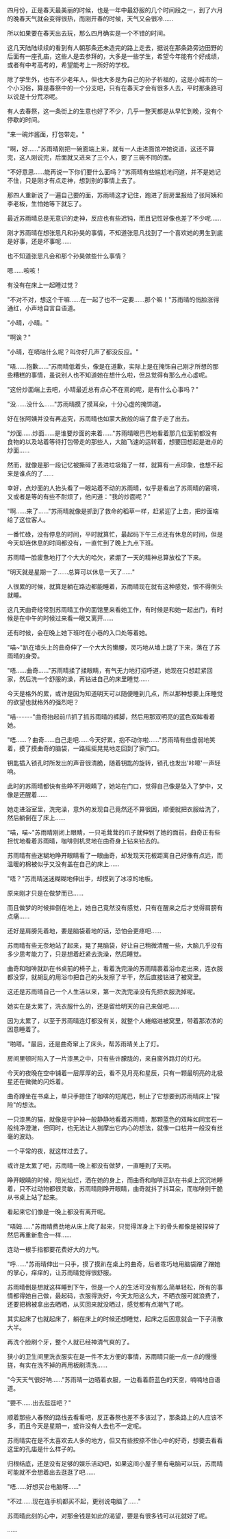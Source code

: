 <link rel="stylesheet" href="../../styles/text.css" />

四月份，正是春天最美丽的时候，也是一年中最舒服的几个时间段之一，到了六月的晚春天气就会变得很热，而刚开春的时候，天气又会很冷......

所以如果要在春天出去玩，那么四月确实是一个不错的时间。

这几天陆陆续续的看到有人朝那条还未造完的路上走去，据说在那条路旁边田野的后面有一座孔庙，这些人是去参拜的，大多是一些学生，希望今年能有个好成绩，或者有中考高考的，希望能考上一所好的学校。

除了学生外，也有不少老年人，但也大多是为自己的孙子祈福的，这是小城市的一个小习俗，算是春祭中的一个分支吧，只有在春天才会有很多人去，平时那条路可以说是十分荒凉呢。

有人去春祭，这一条街上的生意也好了不少，几乎一整天都是从早忙到晚，没有个停歇的时间。

"来一碗炸酱面，打包带走。"

"啊，好......"苏雨晴刚把一碗面端上来，就有一人走进面馆冲她说道，这还不算完，这人刚说完，后面就又进来了三个人，要了三碗不同的面。

"不好意思......能再说一下你们要什么面吗？"苏雨晴有些尴尬地问道，并不是她记不住，只是刚才有点走神，想到别的事情上去了。

那四人重新说了一遍自己要的面，苏雨晴这才记住，跑进了厨房里报给了张阿姨和李老板，生怕她等下就忘了。

最近苏雨晴总是无意识的走神，反应也有些迟钝，而且记性好像也差了不少呢......

刚才苏雨晴在想张思凡和孙昊的事情，不知道张思凡找到了一个喜欢她的男生到底是好事，还是坏事呢......

也不知道张思凡会和那个孙昊做些什么事情？

嗯......咳咳！

有没有在床上一起睡过觉？

"不对不对，想这个干嘛......在一起了也不一定要......那个嘛！"苏雨晴的俏脸涨得通红，小声地自言自语道。

"小晴，小晴。"

"啊诶？"

"小晴，在嘀咕什么呢？叫你好几声了都没反应。"

"唔......抱歉......"苏雨晴低着头，像是在道歉，实际上是在掩饰自己刚才所想的那些糟糕的事情，虽说别人也不知道她在想什么啦，但总觉得有那么点心虚呢。

"这份炒面端上去吧，小晴最近总有点心不在焉的呢，是有什么心事吗？"

"没......没什么......"苏雨晴摸了摸耳朵，十分心虚的掩饰道。

好在张阿姨并没有再追究，苏雨晴也如蒙大赦般的端了盘子走了出去。

"炒面......炒面......是谁要炒面的来着......"苏雨晴眼巴巴地看着那几位面前都没有食物的以及站着等待打包带走的那些人，大脑飞速的运转着，想要回想起是谁点的炒面......

然而，就像是那一段记忆被撕碎了丢进垃圾箱了一样，就算有一点印象，也想不起来是谁点的了......

幸好，点炒面的人抬头看了一眼站着不动的苏雨晴，似乎是看出了苏雨晴的窘境，又或者是等的有些不耐烦了，他问道："我的炒面呢？"

"啊......来了......"苏雨晴就像是抓到了救命的稻草一样，赶紧迎了上去，把炒面端给了这位客人。

一番忙碌，没有停息的时间，平时就算忙，最起码下午三点还有休息的时间，但是今天却连休息的时间都没有，一直忙到了晚上九点下班。

苏雨晴一脸疲惫地打了个大大的哈欠，紧绷了一天的精神总算放松了下来。

"明天就是星期一了......总算可以休息一天了......"

人很累的时候，就算是躺在路边都能睡着，苏雨晴现在就有这种感觉，恨不得倒头就睡。

这几天曲奇经常到苏雨晴工作的面馆里来看她工作，有时候是和她一起出门，有时候是在中午的时候过来看一眼又离开......

还有时候，会在晚上她下班时在小巷的入口处等着她。

"喵\~"趴在墙头上的曲奇伸了一个大大的懒腰，灵巧地从墙上跳了下来，落在了苏雨晴的身旁。

"唔......曲奇......"苏雨晴揉了揉眼睛，有气无力地打招呼道，她现在只想赶紧回家，然后洗一个舒服的澡，再钻进自己的床里睡觉......

今天是格外的累，或许是因为知道明天可以随便睡到几点，所以那种想要上床睡觉的欲望也就格外的强烈吧？

"喵------"曲奇抬起前爪抓了抓苏雨晴的裤脚，然后用那双明亮的蓝色双眸看着她。

"唔......？曲奇......自己走吧......今天好累，抱不动你啦......"苏雨晴有些虚弱地笑着，摸了摸曲奇的脑袋，一路摇摇晃晃地走回到了家门口。

钥匙插入锁孔时所发出的声音很清脆，随着钥匙的旋转，锁孔也发出'咔嚓'一声轻响。

此时的苏雨晴都快有些睁不开眼睛了，她站在门口，觉得自己像是坠入了梦中，又像是还醒着......

她走进浴室里，洗完澡，意外的发现自己竟然还不算很困，顺便就把衣服给洗了，然后躺倒在了床上......

"喵，喵\~"苏雨晴刚闭上眼睛，一只毛茸茸的爪子就伸到了她的面前，曲奇正有些担忧地看着苏雨晴，咖啡则机灵地在曲奇身上钻来钻去的。

苏雨晴有些迷糊地睁开眼睛看了一眼曲奇，却发现天花板距离自己好像有点远，而温暖的棉被似乎又没有盖在自己的床上......

"唔？"苏雨晴迷迷糊糊地伸出手，却摸到了冰凉的地板。

原来刚才只是在做梦而已......

而且做梦的时候摔倒在地上，她自己竟然没有感觉，只有在醒来之后才觉得肩膀有点痛......

还好是肩膀先着地，要是脑袋着地的话，恐怕会更疼吧......

苏雨晴有些无奈地站了起来，晃了晃脑袋，好让自己稍微清醒一些，大脑几乎没有多少思考能力了，只是想着赶紧去洗澡，然后睡觉。

曲奇和咖啡就趴在书桌前的椅子上，看着洗完澡的苏雨晴裹着浴巾走出来，连衣服都没穿，就胡乱的用浴巾把自己的头发擦了半干，然后直接钻进了被窝里。

这还是苏雨晴自己一个人生活以来，第一次洗完澡没有先把衣服洗掉呢。

她实在是太累了，洗衣服什么的，还是留给明天的自己来做吧......

因为太累了，以至于苏雨晴连灯都没有关，就整个人蜷缩进被窝里，带着那浓浓的困意睡着了。

"啪嗒。"最后，还是曲奇窜上了床头，帮苏雨晴关上了灯。

房间里顿时陷入了一片漆黑之中，只有些许朦胧的，来自窗外路灯的灯光。

今天的夜晚在空中铺着一层厚厚的云，看不见月亮和星辰，只有一颗最明亮的北极星还在微微的闪烁着。

曲奇蹲坐在书桌上，单只手摁住了咖啡的短尾巴，制止了它想要到苏雨晴床上"探险"的想法。

一只漆黑的猫，就像是守护神一般静静地看着苏雨晴，那颗蓝色的双眸如同宝石一般纯净澄澈，但同时，也无法让人揣摩出它内心的想法，就像一口枯井一般没有丝毫的波动。

一个平常的夜，就这样过去了。

或许是太累了吧，苏雨晴一晚上都没有做梦，一直睡到了天明。

睁开眼睛的时候，阳光灿烂，洒在她的身上，而曲奇和咖啡正趴在书桌上沉沉地睡着，只不过动物都很灵敏，苏雨晴刚睁开眼睛，曲奇就抖了抖耳朵，而咖啡则干脆从书桌上站了起来。

看起来它们像是一晚上都没有离开呢。

"唔姆......"苏雨晴费劲地从床上爬了起来，只觉得浑身上下的骨头都像是被捏碎了然后再重新愈合一样......

连动一根手指都要花费好大的力气。

"呼......"苏雨晴伸出一只手，摸了摸趴在桌上的曲奇，后者乖巧地用脑袋蹭了蹭她的掌心，痒痒的，让苏雨晴觉得很舒服。

苏雨晴倒是想就这样睡到下午，但是一个人的生活可没有那么简单轻松，所有的事情都得她自己做，最起码，衣服得洗好，今天太阳这么大，不晒衣服可就浪费了，还要把棉被拿出去晒晒，从买回来就没晒过，感觉都有点潮气了呢。

其实起床了也就起床了，躺在床上的时候还想睡觉，起床之后困意就会一下子消散大半。

再洗个脸刷个牙，整个人就已经神清气爽的了。

狭小的卫生间里洗衣服实在是一件不太方便的事情，苏雨晴只能一点一点的慢慢搓，有实在洗不掉的再用板刷清洗......

"今天天气很好呐......"苏雨晴一边晒着衣服，一边看着蔚蓝色的天空，喃喃地自语道。

"要不......出去逛逛吧？"

顺着那些人春祭的路线去看看吧，反正春祭也差不多该过了，那条路上的人应该不多，而且今天是星期一，或许没有人去也不一定呢。

苏雨晴实在是不太喜欢去人多的地方，但又有些按捺不住心中的好奇，想要去看看这里的孔庙是什么样子的。

归根结底，还是没有足够的娱乐活动吧，如果这间小屋子里有电脑可以玩，苏雨晴可能就不会想着出去逛逛了吧......

"唔......好想买台电脑呀......"

"不过......现在连手机都买不起，更别说电脑了......"

苏雨晴此刻的心中，对那金钱是如此的渴望，要是有很多钱可以花就好了呢。

......

